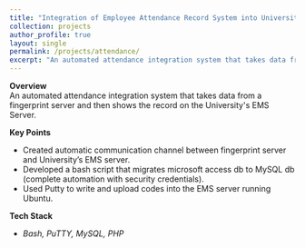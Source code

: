 ```yaml
---
title: "Integration of Employee Attendance Record System into University’s Central Server"
collection: projects
author_profile: true
layout: single
permalink: /projects/attendance/
excerpt: "An automated attendance integration system that takes data from a fingerprint server and then shows the record on the University's EMS Server"
---
```

**Overview**  
An automated attendance integration system that takes data from a fingerprint server and then shows the record on the University's EMS Server.

**Key Points**

* Created automatic communication channel between fingerprint server and University’s EMS server.
* Developed a bash script that migrates microsoft access db to MySQL db (complete automation with security credentials).
* Used Putty to write and upload codes into the EMS server running Ubuntu.

**Tech Stack**

- *Bash, PuTTY, MySQL, PHP*
